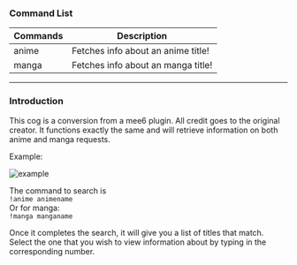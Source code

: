 ### Command List

| Commands 	| Description                        	|
|----------	|------------------------------------	|
| anime    	| Fetches info about an anime title! 	|
| manga    	| Fetches info about an manga title! 	|

---

### Introduction

This  cog is a conversion from a mee6 plugin. All credit goes to the original creator. It functions exactly the same and will retrieve information on both anime and manga requests.

Example:

![example](https://i.gyazo.com/f41621facd7c30b4097fcabf0ac21ac9.gif)

The command to search is  
`!anime animename`  
      Or for manga:  
`!manga manganame`  

Once it completes the search, it will give you a list of titles that match. Select the one that you wish to view information about by typing in the corresponding number.